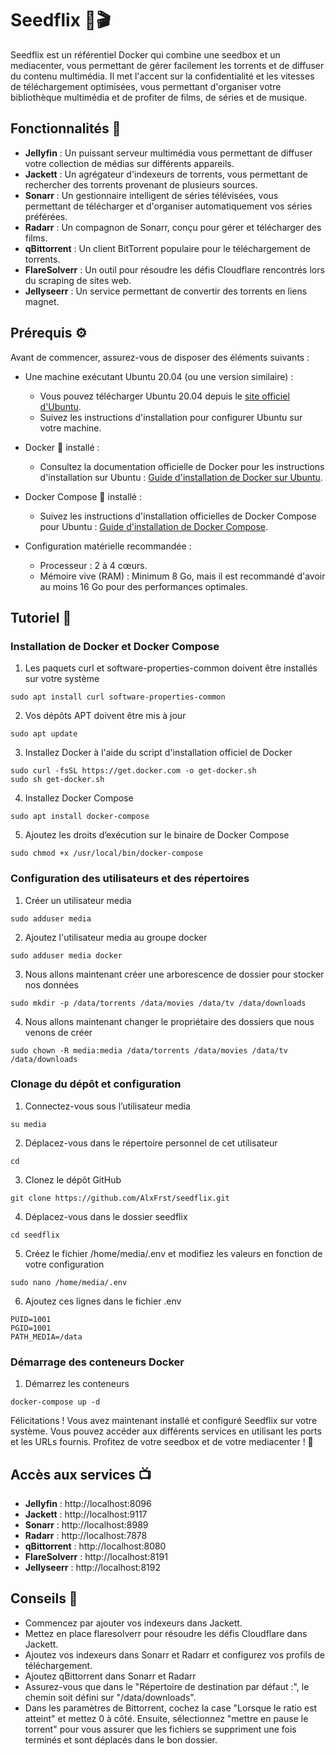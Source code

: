 # Seedflix 🌱🎬

Seedflix est un référentiel Docker qui combine une seedbox et un mediacenter, vous permettant de gérer facilement les torrents et de diffuser du contenu multimédia. Il met l'accent sur la confidentialité et les vitesses de téléchargement optimisées, vous permettant d'organiser votre bibliothèque multimédia et de profiter de films, de séries et de musique.

## Fonctionnalités 🚀

- **Jellyfin** : Un puissant serveur multimédia vous permettant de diffuser votre collection de médias sur différents appareils. 
- **Jackett** : Un agrégateur d'indexeurs de torrents, vous permettant de rechercher des torrents provenant de plusieurs sources. 
- **Sonarr** : Un gestionnaire intelligent de séries télévisées, vous permettant de télécharger et d'organiser automatiquement vos séries préférées. 
- **Radarr** : Un compagnon de Sonarr, conçu pour gérer et télécharger des films. 
- **qBittorrent** : Un client BitTorrent populaire pour le téléchargement de torrents.
- **FlareSolverr** : Un outil pour résoudre les défis Cloudflare rencontrés lors du scraping de sites web.
- **Jellyseerr** : Un service permettant de convertir des torrents en liens magnet. 

## Prérequis ⚙️

Avant de commencer, assurez-vous de disposer des éléments suivants :

- Une machine exécutant Ubuntu 20.04 (ou une version similaire) :
  - Vous pouvez télécharger Ubuntu 20.04 depuis le [site officiel d'Ubuntu](https://ubuntu.com/download).
  - Suivez les instructions d'installation pour configurer Ubuntu sur votre machine.

- Docker 🐳 installé :
  - Consultez la documentation officielle de Docker pour les instructions d'installation sur Ubuntu :
    [Guide d'installation de Docker sur Ubuntu](https://docs.docker.com/engine/install/ubuntu/).

- Docker Compose 🐙 installé :
  - Suivez les instructions d'installation officielles de Docker Compose pour Ubuntu :
    [Guide d'installation de Docker Compose](https://docs.docker.com/compose/install/).

- Configuration matérielle recommandée :
  - Processeur : 2 à 4 cœurs.
  - Mémoire vive (RAM) : Minimum 8 Go, mais il est recommandé d'avoir au moins 16 Go pour des performances optimales.

## Tutoriel 📖
### Installation de Docker et Docker Compose 
1. Les paquets curl et software-properties-common doivent être installés sur votre système
```
sudo apt install curl software-properties-common
```
2. Vos dépôts APT doivent être mis à jour
```
sudo apt update
```
3. Installez Docker à l'aide du script d'installation officiel de Docker
```
sudo curl -fsSL https://get.docker.com -o get-docker.sh
sudo sh get-docker.sh
```
4. Installez Docker Compose
```
sudo apt install docker-compose
```
5. Ajoutez les droits d’exécution sur le binaire de Docker Compose 
```
sudo chmod +x /usr/local/bin/docker-compose
```
### Configuration des utilisateurs et des répertoires
1. Créer un utilisateur media
```
sudo adduser media
```
2. Ajoutez l'utilisateur media au groupe docker
```
sudo adduser media docker
```
3. Nous allons maintenant créer une arborescence de dossier pour stocker nos données
```
sudo mkdir -p /data/torrents /data/movies /data/tv /data/downloads
```
4. Nous allons maintenant changer le propriétaire des dossiers que nous venons de créer
```
sudo chown -R media:media /data/torrents /data/movies /data/tv /data/downloads
```
### Clonage du dépôt et configuration
1. Connectez-vous sous l’utilisateur media 
```
su media
```
2. Déplacez-vous dans le répertoire personnel de cet utilisateur
```
cd
```
3. Clonez le dépôt GitHub
```
git clone https://github.com/AlxFrst/seedflix.git
```
4. Déplacez-vous dans le dossier seedflix
```
cd seedflix
```
5. Créez le fichier /home/media/.env et modifiez les valeurs en fonction de votre configuration
```
sudo nano /home/media/.env
```
6. Ajoutez ces lignes dans le fichier .env
```
PUID=1001
PGID=1001
PATH_MEDIA=/data
```
### Démarrage des conteneurs Docker
1. Démarrez les conteneurs
```
docker-compose up -d
```

Félicitations ! Vous avez maintenant installé et configuré Seedflix sur votre système. Vous pouvez accéder aux différents services en utilisant les ports et les URLs fournis. Profitez de votre seedbox et de votre mediacenter ! 🎉

## Accès aux services 📺
- **Jellyfin** : http://localhost:8096
- **Jackett** : http://localhost:9117
- **Sonarr** : http://localhost:8989
- **Radarr** : http://localhost:7878
- **qBittorrent** : http://localhost:8080
- **FlareSolverr** : http://localhost:8191
- **Jellyseerr** : http://localhost:8192


## Conseils 📝
- Commencez par ajouter vos indexeurs dans Jackett.
- Mettez en place flaresolverr pour résoudre les défis Cloudflare dans Jackett.
- Ajoutez vos indexeurs dans Sonarr et Radarr et configurez vos profils de téléchargement.
- Ajoutez qBittorrent dans Sonarr et Radarr
- Assurez-vous que dans le "Répertoire de destination par défaut :", le chemin soit défini sur "/data/downloads".
- Dans les paramètres de Bittorrent, cochez la case "Lorsque le ratio est atteint" et mettez 0 à côté. Ensuite, sélectionnez "mettre en pause le torrent" pour vous assurer que les fichiers se suppriment une fois terminés et sont déplacés dans le bon dossier.





